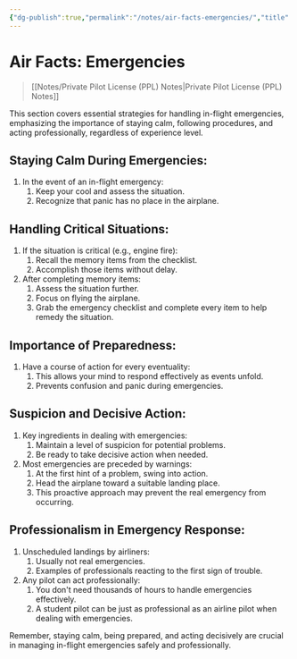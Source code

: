 ```yaml
---
{"dg-publish":true,"permalink":"/notes/air-facts-emergencies/","title":"Air Facts: Emergencies","tags":["aviation","classnotes","air-facts"]}
---
```



# Air Facts: Emergencies
> [[Notes/Private Pilot License (PPL) Notes\|Private Pilot License (PPL) Notes]]

This section covers essential strategies for handling in-flight emergencies, emphasizing the importance of staying calm, following procedures, and acting professionally, regardless of experience level.

## Staying Calm During Emergencies:

1. In the event of an in-flight emergency:
    1. Keep your cool and assess the situation.
    2. Recognize that panic has no place in the airplane.

## Handling Critical Situations:

1. If the situation is critical (e.g., engine fire):
    1. Recall the memory items from the checklist.
    2. Accomplish those items without delay.
2. After completing memory items:
    1. Assess the situation further.
    2. Focus on flying the airplane.
    3. Grab the emergency checklist and complete every item to help remedy the situation.

## Importance of Preparedness:

1. Have a course of action for every eventuality:
    1. This allows your mind to respond effectively as events unfold.
    2. Prevents confusion and panic during emergencies.

## Suspicion and Decisive Action:

1. Key ingredients in dealing with emergencies:
    1. Maintain a level of suspicion for potential problems.
    2. Be ready to take decisive action when needed.
2. Most emergencies are preceded by warnings:
    1. At the first hint of a problem, swing into action.
    2. Head the airplane toward a suitable landing place.
    3. This proactive approach may prevent the real emergency from occurring.

## Professionalism in Emergency Response:

1. Unscheduled landings by airliners:
    1. Usually not real emergencies.
    2. Examples of professionals reacting to the first sign of trouble.
2. Any pilot can act professionally:
    1. You don't need thousands of hours to handle emergencies effectively.
    2. A student pilot can be just as professional as an airline pilot when dealing with emergencies.

Remember, staying calm, being prepared, and acting decisively are crucial in managing in-flight emergencies safely and professionally.